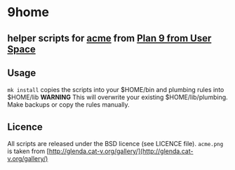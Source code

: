 9home
=====
helper scripts for [acme](http://acme.cat-v.org/)  from [Plan 9 from User Space](http://swtch.com/plan9port/)
-----

Usage
-----
`mk install` copies the scripts into your $HOME/bin and plumbing rules into $HOME/lib
**WARNING** This will overwrite your existing $HOME/lib/plumbing. Make backups or copy the rules manually.


Licence
------
All scripts are released under the BSD licence (see LICENCE file).
`acme.png` is taken from  [http://glenda.cat-v.org/gallery/](http://glenda.cat-v.org/gallery/)
